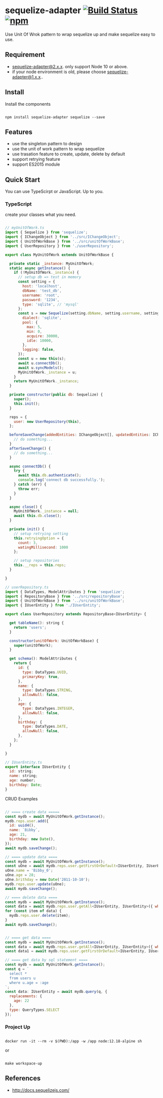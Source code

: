 # sequelize-adapter [![Build Status](https://travis-ci.org/BibbyChung/sequelize-adapter.svg?branch=master)](https://travis-ci.org/BibbyChung/sequelize-adapter) [![npm](https://img.shields.io/npm/v/sequelize-adapter.svg)](https://github.com/BibbyChung/sequelize-adapter)

Use Unit Of Wrok pattern to wrap sequelize up and make sequelize easy to use.

## Requirement

- sequelize-adapter@2.x.x. only support Node 10 or above.
- if your node environment is old, please choose sequelize-adapter@1.x.x..

## Install

Install the components

```shell

npm install sequelize-adapter sequelize --save

```

## Features

- use the singleton pattern to design
- use the unit of work pattern to wrap sequelize
- use trasation feature to create, update, delete by default
- support retrying feature
- support ES2015 module

## Quick Start

You can use TypeScirpt or JavaScript. Up to you.

### TypeScript

create your classes what you need.

```javascript

// myUnitOfWork.ts
import { Sequelize } from 'sequelize';
import { IChangeObject } from '../src/IChangeObject';
import { UnitOfWorkBase } from '../src/unitOfWorkBase';
import { UserRepository } from './userRepository';

export class MyUnitOfWork extends UnitOfWorkBase {

  private static _instance: MyUnitOfWork;
  static async getInstance() {
    if (!MyUnitOfWork._instance) {
      // setup db => test in memory
      const setting = {
        host: 'localhost',
        dbName: 'test_db',
        username: 'root',
        password: '1234',
        type: 'sqlite', // 'mysql'
      };
      const s = new Sequelize(setting.dbName, setting.username, setting.password, {
        dialect: 'sqlite',
        pool: {
          max: 5,
          min: 0,
          acquire: 30000,
          idle: 10000,
        },
        logging: false,
      });
      const u = new this(s);
      await u.connectDb();
      await u.syncModels();
      MyUnitOfWork._instance = u;
    }
    return MyUnitOfWork._instance;
  }

  private constructor(public db: Sequelize) {
    super();
    this.init();
  }

  reps = {
    user: new UserRepository(this),
  };

  beforeSaveChange(addedEntities: IChangeObject[], updatedEntities: IChangeObject[], deletedEntities: IChangeObject[]) {
    // do something...
  }
  afterSaveChange() {
    // do something...
  }

  async connectDb() {
    try {
      await this.db.authenticate();
      console.log('connect db successfully.');
    } catch (err) {
      throw err;
    }
  }

  async close() {
    MyUnitOfWork._instance = null;
    await this.db.close();
  }

  private init() {
    // setup retrying setting
    this.retryingOption = {
      count: 3,
      watingMillisecond: 1000
    };

    // setup repositories
    this.__reps = this.reps;
  }

}

// userRepository.ts
import { DataTypes, ModelAttributes } from 'sequelize';
import { RepositoryBase } from '../src/repositoryBase';
import { UnitOfWorkBase } from '../src/unitOfWorkBase';
import { IUserEntity } from './IUserEntity';

export class UserRepository extends RepositoryBase<IUserEntity> {

  get tableName(): string {
    return 'users';
  }

  constructor(unitOfWork: UnitOfWorkBase) {
    super(unitOfWork);
  }

  get schema(): ModelAttributes {
    return {
      id: {
        type: DataTypes.UUID,
        primaryKey: true,
      },
      name: {
        type: DataTypes.STRING,
        allowNull: false,
      },
      age: {
        type: DataTypes.INTEGER,
        allowNull: false,
      },
      birthday: {
        type: DataTypes.DATE,
        allowNull: false,
      },
    };
  }

}

// IUserEntity.ts
export interface IUserEntity {
  id: string;
  name: string;
  age: number;
  birthday: Date;
}

```

CRUD Examples

```javascript

// ==== create data =====
const mydb = await MyUnitOfWork.getInstance();
mydb.reps.user.add({
  id: uuid4(),
  name: `Bibby`,
  age: 21,
  birthday: new Date(),
});
await mydb.saveChange();

// ==== update data ====
const mydb = await MyUnitOfWork.getInstance();
const uOne = await mydb.reps.user.getFirstOrDefault<IUserEntity, IUserEntity>({ where: {id: 'xxxxx'} });
uOne.name = 'Bibby_0';
uOne.age = 28;
uOne.brithday = new Date('2011-10-10');
mydb.reps.user.update(uOne);
await mydb.saveChange();

// ==== delete data ====
const mydb = await MyUnitOfWork.getInstance();
const data = await mydb.reps.user.getAll<IUserEntity, IUserEntity>({ where: {id: 'xxxxx'} });
for (const item of data) {
  mydb.reps.user.delete(item);
}
await mydb.saveChange();


// ==== get data ====
const mydb = await MyUnitOfWork.getInstance();
const data = await mydb.reps.user.getAll<IUserEntity, IUserEntity>({ where: {id: 'xxxxx'} });
const data1 = await mydb.reps.user.getFirstOrDefault<IUserEntity, IUserEntity>({ where: {id: 'xxxxx'} });

// ==== get data by sql statement ====
const mydb = await MyUnitOfWork.getInstance();
const q = `
  select *
  from users u
  where u.age = :age
`;
const data: IUserEntity = await mydb.query(q, {
  replacements: {
    age: 22
  },
  type: QueryTypes.SELECT
});

```

### Project Up

```shell

docker run -it --rm -v $(PWD):/app -w /app node:12.18-alpine sh

```

or

```shell

make workspace-up

```

## References

- http://docs.sequelizejs.com/
